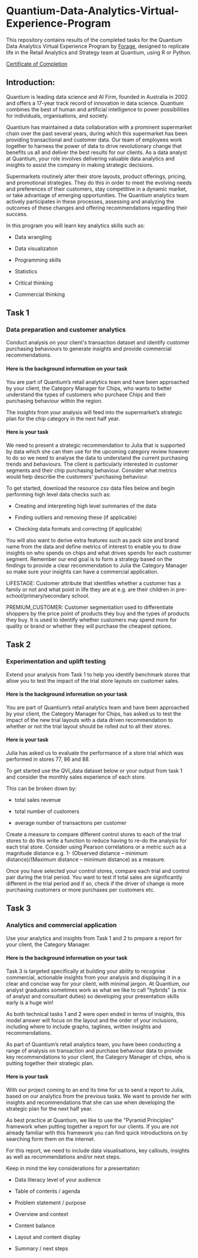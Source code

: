 # Quantium-Data-Analytics-Virtual-Experience-Program

This repository contains results of the completed tasks for the Quantium Data Analytics Virtual Experience Program by [Forage](https://www.theforage.com/simulations/quantium/data-analytics-rqkb), designed to replicate life in the Retail Analytics and Strategy team at Quantium, using R or Python.

[Certificate of Completion](https://github.com/ron0496/Quantium-Data-Analytics-Virtual-Experience-Program/blob/main/certificate.pdf)

## Introduction:
Quantium is leading data science and AI Firm, founded in Australia in 2002 and offers a 17-year track record of innovation in data science. Quantium combines the best of human and artificial intelligence to power possibilities for individuals, organisations, and society.

Quantium has maintained a data collaboration with a prominent supermarket chain over the past several years, during which this supermarket has been providing transactional and customer data. Our team of employees work together to harness the power of data to drive revolutionary change that benefits us all and deliver the best results for our clients. As a data analyst at Quantium, your role involves delivering valuable data analytics and insights to assist the company in making strategic decisions.

Supermarkets routinely alter their store layouts, product offerings, pricing, and promotional strategies. They do this in order to meet the evolving needs and preferences of their customers, stay competitive in a dynamic market, or take advantage of emerging opportunities. The Quantium analytics team actively participates in these processes, assessing and analyzing the outcomes of these changes and offering recommendations regarding their success.

In this program you will learn key analytics skills such as:

* Data wrangling

* Data visualization

* Programming skills

* Statistics

* Critical thinking

* Commercial thinking

## Task 1

### Data preparation and customer analytics

Conduct analysis on your client's transaction dataset and identify customer purchasing behaviours to generate insights and provide commercial recommendations.

#### Here is the background information on your task

You are part of Quantium’s retail analytics team and have been approached by your client, the Category Manager for Chips, who wants to better understand the types of customers who purchase Chips and their purchasing behaviour within the region.

The insights from your analysis will feed into the supermarket’s strategic plan for the chip category in the next half year.

#### Here is your task

We need to present a strategic recommendation to Julia that is supported by data which she can then use for the upcoming category review however to do so we need to analyse the data to understand the current purchasing trends and behaviours. The client is particularly interested in customer segments and their chip purchasing behaviour. Consider what metrics would help describe the customers’ purchasing behaviour.

To get started, download the resource csv data files below and begin performing high level data checks such as:

* Creating and interpreting high level summaries of the data

* Finding outliers and removing these (if applicable)

* Checking data formats and correcting (if applicable)

You will also want to derive extra features such as pack size and brand name from the data and define metrics of interest to enable you to draw insights on who spends on chips and what drives spends for each customer segment. Remember our end goal is to form a strategy based on the findings to provide a clear recommendation to Julia the Category Manager so make sure your insights can have a commercial application.

LIFESTAGE: Customer attribute that identifies whether a customer has a family or not and what point in life they are at e.g. are their children in pre-school/primary/secondary school.

PREMIUM_CUSTOMER: Customer segmentation used to differentiate shoppers by the price point of products they buy and the types of products they buy. It is used to identify whether customers may spend more for quality or brand or whether they will purchase the cheapest options.

## Task 2

### Experimentation and uplift testing
Extend your analysis from Task 1 to help you identify benchmark stores that allow you to test the impact of the trial store layouts on customer sales.

#### Here is the background information on your task

You are part of Quantium’s retail analytics team and have been approached by your client, the Category Manager for Chips, has asked us to test the impact of the new trial layouts with a data driven recommendation to whether or not the trial layout should be rolled out to all their stores.

#### Here is your task

Julia has asked us to evaluate the performance of a store trial which was performed in stores 77, 86 and 88.

To get started use the QVI_data dataset below or your output from task 1 and consider the monthly sales experience of each store.

This can be broken down by:

* total sales revenue

* total number of customers

* average number of transactions per customer

Create a measure to compare different control stores to each of the trial stores to do this write a function to reduce having to re-do the analysis for each trial store. Consider using Pearson correlations or a metric such as a magnitude distance e.g. 1- (Observed distance – minimum distance)/(Maximum distance – minimum distance) as a measure.

Once you have selected your control stores, compare each trial and control pair during the trial period. You want to test if total sales are significantly different in the trial period and if so, check if the driver of change is more purchasing customers or more purchases per customers etc.

## Task 3

### Analytics and commercial application

Use your analytics and insights from Task 1 and 2 to prepare a report for your client, the Category Manager.

#### Here is the background information on your task

Task 3 is targeted specifically at building your ability to recognise commercial, actionable insights from your analysis and displaying it in a clear and concise way for your client, with minimal jargon. At Quantium, our analyst graduates sometimes work as what we like to call "hybrids" (a mix of analyst and consultant duties) so developing your presentation skills early is a huge win!

As both technical tasks 1 and 2 were open ended in terms of insights, this model answer will focus on the layout and the order of your inclusions, including where to include graphs, taglines, written insights and recommendations.

As part of Quantium’s retail analytics team, you have been conducting a range of analysis on transaction and purchase behaviour data to provide key recommendations to your client, the Category Manager of chips, who is putting together their strategic plan.

#### Here is your task

With our project coming to an end its time for us to send a report to Julia, based on our analytics from the previous tasks. We want to provide her with insights and recommendations that she can use when developing the strategic plan for the next half year.

As best practice at Quantium, we like to use the "Pyramid Principles" framework when putting together a report for our clients. If you are not already familiar with this framework you can find quick introductions on by searching form them on the internet.

For this report, we need to include data visualisations, key callouts, insights as well as recommendations and/or next steps.

Keep in mind the key considerations for a presentation:

* Data literacy level of your audience

* Table of contents / agenda

* Problem statement / purpose

* Overview and context

* Content balance

* Layout and content display

* Summary / next steps
















